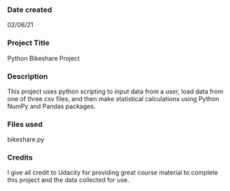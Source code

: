 ### Date created
02/06/21

### Project Title
Python Bikeshare Project

### Description
This project uses python scripting to input data from a user, load data from one of three csv files, and then make statistical calculations using Python NumPy and Pandas packages.

### Files used
bikeshare.py

### Credits
I give all credit to Udacity for providing great course material to complete this project and the data collected for use.
